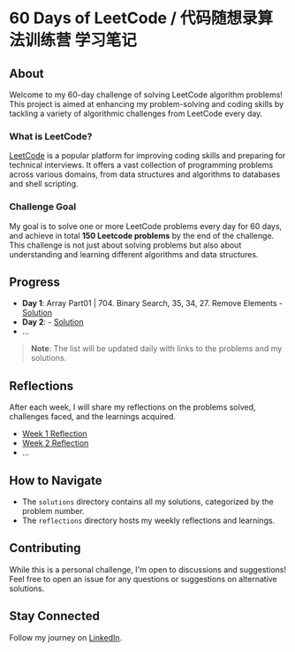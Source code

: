 # 60 Days of LeetCode / 代码随想录算法训练营 学习笔记 

## About

Welcome to my 60-day challenge of solving LeetCode algorithm problems! This project is aimed at enhancing my problem-solving and coding skills by tackling a variety of algorithmic challenges from LeetCode every day. 

### What is LeetCode?

[LeetCode](https://leetcode.com/) is a popular platform for improving coding skills and preparing for technical interviews. It offers a vast collection of programming problems across various domains, from data structures and algorithms to databases and shell scripting.

### Challenge Goal

My goal is to solve one or more LeetCode problems every day for 60 days, and achieve in total **150 Leetcode problems** by the end of the challenge. This challenge is not just about solving problems but also about understanding and learning different algorithms and data structures.

## Progress

- **Day 1**: Array Part01 | 704. Binary Search, 35, 34, 27. Remove Elements - [Solution](https://github.com/Carol915/60-Days-of-Leetcode-/blob/main/Solutions/Day1%20Array01%20%7C%20704.%20Binary%20Search,%2035,%2034,%2027.%20Remove%20Elements%20.py)
- **Day 2**:  - [Solution](link-to-your-solution)
- ...

> **Note**: The list will be updated daily with links to the problems and my solutions.

## Reflections

After each week, I will share my reflections on the problems solved, challenges faced, and the learnings acquired.

- [Week 1 Reflection](link-to-reflection)
- [Week 2 Reflection](link-to-reflection)
- ...

## How to Navigate

- The `solutions` directory contains all my solutions, categorized by the problem number.
- The `reflections` directory hosts my weekly reflections and learnings.

## Contributing

While this is a personal challenge, I'm open to discussions and suggestions! Feel free to open an issue for any questions or suggestions on alternative solutions.

## Stay Connected

Follow my journey on [LinkedIn](https://www.linkedin.com/in/qitian-xing/).
